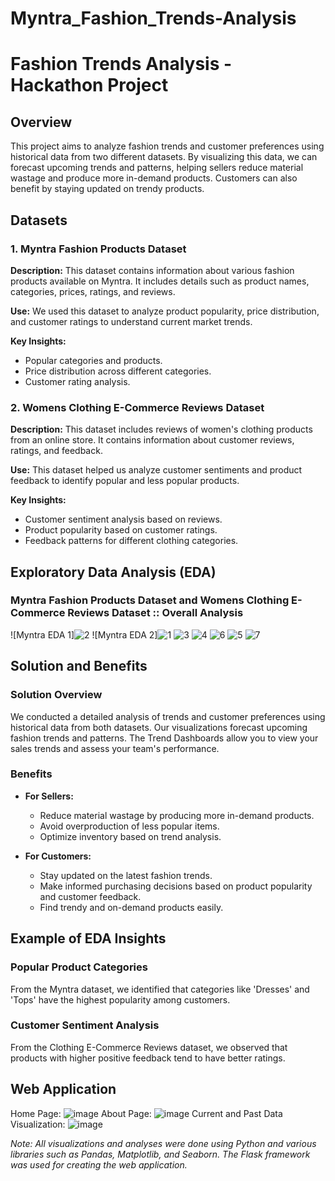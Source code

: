 # Myntra_Fashion_Trends-Analysis
# Fashion Trends Analysis - Hackathon Project

## Overview

This project aims to analyze fashion trends and customer preferences using historical data from two different datasets. By visualizing this data, we can forecast upcoming trends and patterns, helping sellers reduce material wastage and produce more in-demand products. Customers can also benefit by staying updated on trendy products.

## Datasets

### 1. Myntra Fashion Products Dataset

**Description:** This dataset contains information about various fashion products available on Myntra. It includes details such as product names, categories, prices, ratings, and reviews.

**Use:** We used this dataset to analyze product popularity, price distribution, and customer ratings to understand current market trends.

**Key Insights:**
- Popular categories and products.
- Price distribution across different categories.
- Customer rating analysis.

### 2. Womens Clothing E-Commerce Reviews Dataset

**Description:** This dataset includes reviews of women's clothing products from an online store. It contains information about customer reviews, ratings, and feedback.

**Use:** This dataset helped us analyze customer sentiments and product feedback to identify popular and less popular products.

**Key Insights:**
- Customer sentiment analysis based on reviews.
- Product popularity based on customer ratings.
- Feedback patterns for different clothing categories.

## Exploratory Data Analysis (EDA)

### Myntra Fashion Products Dataset and Womens Clothing E-Commerce Reviews Dataset :: Overall Analysis

![Myntra EDA 1]![2](https://github.com/bhanu-sri/Myntra_Fashion_Trends-Analysis/assets/118191356/3071afb8-e79c-4fcf-ad37-23a18e0e1dc8)
![Myntra EDA 2]![1](https://github.com/bhanu-sri/Myntra_Fashion_Trends-Analysis/assets/118191356/7248193a-bb2e-4321-84d8-b30aaa0a2761)
![3](https://github.com/bhanu-sri/Myntra_Fashion_Trends-Analysis/assets/118191356/111cefdd-8d17-4190-8c83-7c5d7c6a2ba7)
![4](https://github.com/bhanu-sri/Myntra_Fashion_Trends-Analysis/assets/118191356/2baafb39-0c53-4e65-a62c-e7a720ec3b57)
![6](https://github.com/bhanu-sri/Myntra_Fashion_Trends-Analysis/assets/118191356/7ff872c6-ab36-4d95-8700-16888ad6e49f)
![5](https://github.com/bhanu-sri/Myntra_Fashion_Trends-Analysis/assets/118191356/b0ab2d15-a339-4e3f-9704-f362d1635b58)
![7](https://github.com/bhanu-sri/Myntra_Fashion_Trends-Analysis/assets/118191356/e00d9b83-932a-4a33-829c-81cc19c952a1)

## Solution and Benefits

### Solution Overview

We conducted a detailed analysis of trends and customer preferences using historical data from both datasets. Our visualizations forecast upcoming fashion trends and patterns. The Trend Dashboards allow you to view your sales trends and assess your team's performance. 

### Benefits

- **For Sellers:** 
  - Reduce material wastage by producing more in-demand products.
  - Avoid overproduction of less popular items.
  - Optimize inventory based on trend analysis.

- **For Customers:** 
  - Stay updated on the latest fashion trends.
  - Make informed purchasing decisions based on product popularity and customer feedback.
  - Find trendy and on-demand products easily.

## Example of EDA Insights

### Popular Product Categories

From the Myntra dataset, we identified that categories like 'Dresses' and 'Tops' have the highest popularity among customers.

### Customer Sentiment Analysis

From the Clothing E-Commerce Reviews dataset, we observed that products with higher positive feedback tend to have better ratings.


## Web Application
Home Page:
![image](https://github.com/bhanu-sri/Myntra_Fashion_Trends-Analysis/assets/118191356/30a5ecee-6384-44f4-b9b6-d8ce5a9979cc)
About Page:
![image](https://github.com/bhanu-sri/Myntra_Fashion_Trends-Analysis/assets/118191356/53d1b5d1-d78c-4d62-9450-9563ea79ab44)
Current and Past Data Visualization:
![image](https://github.com/bhanu-sri/Myntra_Fashion_Trends-Analysis/assets/118191356/a83a6aa9-14da-4303-9ec6-83ea7ff1ef98)


*Note: All visualizations and analyses were done using Python and various libraries such as Pandas, Matplotlib, and Seaborn. The Flask framework was used for creating the web application.*
